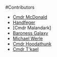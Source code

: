#Contributors


  * [Cmdr McDonald](https://github.com/cmdrmcdonald)
  * [Handfeger](https://github.com/Handfeger)
  * [Cmdr Malandark]
  * [Baroness Galaxy](https://github.com/Javelias)
  * [Michael Werle](https://github.com/mwerle)
  * [Cmdr Hoodathunk](https://github.com/Hoodathunk)
  * [Cmdr T'kael](https://github.com/Tkael)